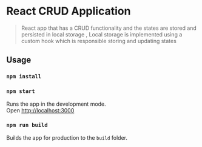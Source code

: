 # React CRUD Application

> React app that has a CRUD functionality and the states are stored and persisted in local storage
, Local storage is implemented using a custom hook which is responsible storing and updating states 

## Usage

### `npm install`

### `npm start`

Runs the app in the development mode.<br>
Open [http://localhost:3000](http://localhost:3000)

### `npm run build`

Builds the app for production to the `build` folder.<br>
